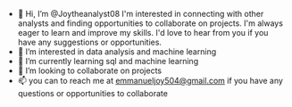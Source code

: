 - 👋 Hi, I’m @Joytheanalyst08 I'm interested in connecting with other analysts and finding opportunities to collaborate on projects.  I'm always eager to learn and improve my skills.  I'd love to hear from you if you have any suggestions or opportunities.
- 👀 I’m interested in data analysis and machine learning
- 🌱 I’m currently learning sql and machine learning
- 💞️ I’m looking to collaborate on projects
- 📫 you can to reach me at emmanueljoy504@gmail.com if you have any questions or opportunities to collaborate

<!---
Joytheanalyst08/Joytheanalyst08 is a ✨ special ✨ repository because its `README.md` (this file) appears on your GitHub profile.
You can click the Preview link to take a look at your changes.
--->
